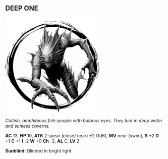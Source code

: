 ## DEEP ONE

![](images/deep-one.webp)

_Cultish, amphibious fish-people with bulbous eyes. They lurk in deep water and sunless caverns._

**AC** 13, **HP** 10, **ATK** 2 spear (close/ near) +2 (1d6), **MV** near (swim), **S** +2 **D** +1 **C** +1 **I** -2 **W** +0 **Ch** -2, **AL** C, **LV** 2

**Sunblind:** Blinded in bright light.

